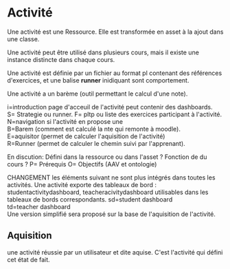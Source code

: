 
# Activité

Une activité est une Ressource.
Elle est transformée en asset à la ajout dans une classe.

Une activité peut être utilisé dans plusieurs cours, mais il existe une instance distincte dans chaque cours. 

Une activité  est définie par un fichier au format pl contenant des références d'exercices, et une balise **runner** inidiquant sont comportement. 

Une activité a un barème (outil permettant le calcul d'une note).


i=introduction  page d'acceuil de l'activité peut contenir des dashboards.  
S= Strategie  ou runner. 
F= pltp ou liste des exercices participant à l'activité.  
N=navigation si l'activité en propose une    
B=Barem (comment est calculé la nte qui remonte à moodle).  
E=aquisitor (permet de calculer l'aquisition de l'activité)    
R=Runner (permet de calculer le chemin suivi par l'apprenant).  

En discution: Défini dans la ressource ou dans l'asset ? Fonction de du cours ? 
P= Prérequis 
O= Objectifs (AAV et ontologie)

CHANGEMENT les éléments suivant ne sont plus intégrés dans toutes les activités. 
Une activité exporte des tableaux de bord : studentactivitydashboard, teacheracivitydashboard utilisables dans les tableaux de bords correspondants.
sd=student dashboard  
td=teacher dashboard  
Une version simplifié sera proposé sur la base de l'aquisition de l'activité.

## Aquisition

une activité réussie par un utilisateur et dite aquise. C'est l'activité qui défini cet état de fait.




